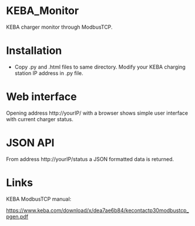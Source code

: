 # KEBA_Monitor
KEBA charger monitor through ModbusTCP.

# Installation
- Copy .py and .html files to same directory. Modify your KEBA charging station IP address in .py file.

# Web interface
Opening address http://yourIP/ with a browser shows simple user interface with current charger status.

# JSON API
From address http://yourIP/status a JSON formatted data is returned.

# Links
KEBA ModbusTCP manual:

https://www.keba.com/download/x/dea7ae6b84/kecontactp30modbustcp_pgen.pdf
